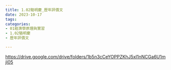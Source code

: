 ```yaml
---
title: 1.02駱明慶_歷年評價文
date: 2023-10-17
tags: 
categories:
- 01經濟學原理與實習
- 1.02駱明慶
- 歷年評價文

---
```

https://drive.google.com/drive/folders/1b5n3cCeYOPPZKhJ5xI1nNCGa6U1mjI05
